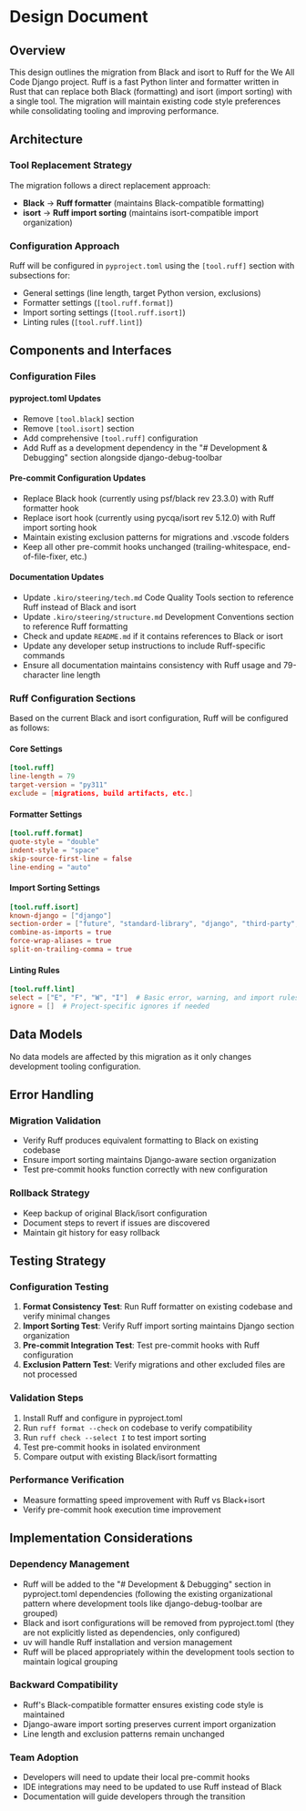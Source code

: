 # Design Document

## Overview

This design outlines the migration from Black and isort to Ruff for the We All Code Django project. Ruff is a fast Python linter and formatter written in Rust that can replace both Black (formatting) and isort (import sorting) with a single tool. The migration will maintain existing code style preferences while consolidating tooling and improving performance.

## Architecture

### Tool Replacement Strategy

The migration follows a direct replacement approach:

- **Black** → **Ruff formatter** (maintains Black-compatible formatting)
- **isort** → **Ruff import sorting** (maintains isort-compatible import organization)

### Configuration Approach

Ruff will be configured in `pyproject.toml` using the `[tool.ruff]` section with subsections for:

- General settings (line length, target Python version, exclusions)
- Formatter settings (`[tool.ruff.format]`)
- Import sorting settings (`[tool.ruff.isort]`)
- Linting rules (`[tool.ruff.lint]`)

## Components and Interfaces

### Configuration Files

#### pyproject.toml Updates

- Remove `[tool.black]` section
- Remove `[tool.isort]` section
- Add comprehensive `[tool.ruff]` configuration
- Add Ruff as a development dependency in the "# Development & Debugging" section alongside django-debug-toolbar

#### Pre-commit Configuration Updates

- Replace Black hook (currently using psf/black rev 23.3.0) with Ruff formatter hook
- Replace isort hook (currently using pycqa/isort rev 5.12.0) with Ruff import sorting hook
- Maintain existing exclusion patterns for migrations and .vscode folders
- Keep all other pre-commit hooks unchanged (trailing-whitespace, end-of-file-fixer, etc.)

#### Documentation Updates

- Update `.kiro/steering/tech.md` Code Quality Tools section to reference Ruff instead of Black and isort
- Update `.kiro/steering/structure.md` Development Conventions section to reference Ruff formatting
- Check and update `README.md` if it contains references to Black or isort
- Update any developer setup instructions to include Ruff-specific commands
- Ensure all documentation maintains consistency with Ruff usage and 79-character line length

### Ruff Configuration Sections

Based on the current Black and isort configuration, Ruff will be configured as follows:

#### Core Settings

```toml
[tool.ruff]
line-length = 79
target-version = "py311"
exclude = [migrations, build artifacts, etc.]
```

#### Formatter Settings

```toml
[tool.ruff.format]
quote-style = "double"
indent-style = "space"
skip-source-first-line = false
line-ending = "auto"
```

#### Import Sorting Settings

```toml
[tool.ruff.isort]
known-django = ["django"]
section-order = ["future", "standard-library", "django", "third-party", "first-party", "local-folder"]
combine-as-imports = true
force-wrap-aliases = true
split-on-trailing-comma = true
```

#### Linting Rules

```toml
[tool.ruff.lint]
select = ["E", "F", "W", "I"]  # Basic error, warning, and import rules
ignore = []  # Project-specific ignores if needed
```

## Data Models

No data models are affected by this migration as it only changes development tooling configuration.

## Error Handling

### Migration Validation

- Verify Ruff produces equivalent formatting to Black on existing codebase
- Ensure import sorting maintains Django-aware section organization
- Test pre-commit hooks function correctly with new configuration

### Rollback Strategy

- Keep backup of original Black/isort configuration
- Document steps to revert if issues are discovered
- Maintain git history for easy rollback

## Testing Strategy

### Configuration Testing

1. **Format Consistency Test**: Run Ruff formatter on existing codebase and verify minimal changes
2. **Import Sorting Test**: Verify Ruff import sorting maintains Django section organization
3. **Pre-commit Integration Test**: Test pre-commit hooks with Ruff configuration
4. **Exclusion Pattern Test**: Verify migrations and other excluded files are not processed

### Validation Steps

1. Install Ruff and configure in pyproject.toml
2. Run `ruff format --check` on codebase to verify compatibility
3. Run `ruff check --select I` to test import sorting
4. Test pre-commit hooks in isolated environment
5. Compare output with existing Black/isort formatting

### Performance Verification

- Measure formatting speed improvement with Ruff vs Black+isort
- Verify pre-commit hook execution time improvement

## Implementation Considerations

### Dependency Management

- Ruff will be added to the "# Development & Debugging" section in pyproject.toml dependencies (following the existing organizational pattern where development tools like django-debug-toolbar are grouped)
- Black and isort configurations will be removed from pyproject.toml (they are not explicitly listed as dependencies, only configured)
- uv will handle Ruff installation and version management
- Ruff will be placed appropriately within the development tools section to maintain logical grouping

### Backward Compatibility

- Ruff's Black-compatible formatter ensures existing code style is maintained
- Django-aware import sorting preserves current import organization
- Line length and exclusion patterns remain unchanged

### Team Adoption

- Developers will need to update their local pre-commit hooks
- IDE integrations may need to be updated to use Ruff instead of Black
- Documentation will guide developers through the transition
